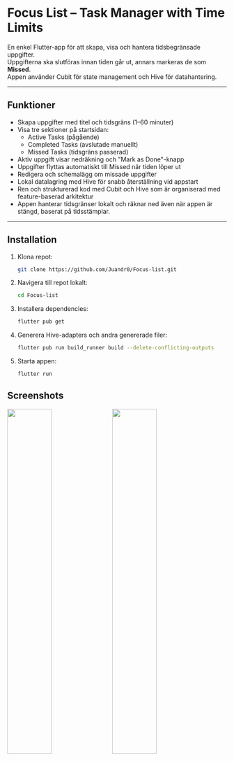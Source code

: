 # Focus List – Task Manager with Time Limits

En enkel Flutter-app för att skapa, visa och hantera tidsbegränsade uppgifter.  
Uppgifterna ska slutföras innan tiden går ut, annars markeras de som **Missed**.  
Appen använder Cubit för state management och Hive för datahantering.

---

## Funktioner

- Skapa uppgifter med titel och tidsgräns (1–60 minuter)  
- Visa tre sektioner på startsidan:  
  - Active Tasks (pågående)  
  - Completed Tasks (avslutade manuellt)  
  - Missed Tasks (tidsgräns passerad)  
- Aktiv uppgift visar nedräkning och "Mark as Done"-knapp  
- Uppgifter flyttas automatiskt till Missed när tiden löper ut  
- Redigera och schemalägg om missade uppgifter  
- Lokal datalagring med Hive för snabb återställning vid appstart  
- Ren och strukturerad kod med Cubit och Hive som är organiserad med feature-baserad arkitektur
- Appen hanterar tidsgränser lokalt och räknar ned även när appen är stängd, baserat på tidsstämplar.

---

## Installation

1. Klona repot:

   ```bash
   git clone https://github.com/Juandr0/Focus-list.git

2. Navigera till repot lokalt:

   ```bash
   cd Focus-list

3. Installera dependencies:

   ```bash
   flutter pub get

4. Generera Hive-adapters och andra genererade filer:

   ```bash
   flutter pub run build_runner build --delete-conflicting-outputs
   
5. Starta appen:

   ```bash
   flutter run

## Screenshots
<p float="left">
  <img src="https://github.com/user-attachments/assets/1bfc4ebd-93ba-4abc-a885-37ddf31fdd66" width="45%" style="margin-right: 10px;">
  <img src="https://github.com/user-attachments/assets/bd014dd8-506d-410a-99e5-13affcdb0cec" width="45%">
</p>
